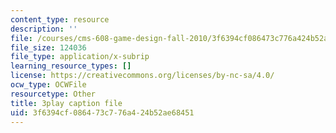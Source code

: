 ```yaml
---
content_type: resource
description: ''
file: /courses/cms-608-game-design-fall-2010/3f6394cf086473c776a424b52ae68451_68563.srt
file_size: 124036
file_type: application/x-subrip
learning_resource_types: []
license: https://creativecommons.org/licenses/by-nc-sa/4.0/
ocw_type: OCWFile
resourcetype: Other
title: 3play caption file
uid: 3f6394cf-0864-73c7-76a4-24b52ae68451
---
```

